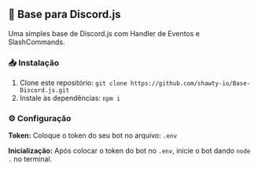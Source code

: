 ## 🤖 Base para Discord.js
Uma simples base de Discord.js com Handler de Eventos e SlashCommands.

### 📥 Instalação
1. Clone este repositório: `git clone https://github.com/shawty-io/Base-Discord.js.git`
2. Instale às dependências: `npm i`

### ⚙️ Configuração
**Token:** Coloque o token do seu bot no arquivo: `.env`

**Inicialização:** Após colocar o token do bot no `.env`, inicie o bot dando `node .` no terminal.

